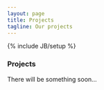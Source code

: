 ```yaml
---
layout: page
title: Projects
tagline: Our projects
---
```

{% include JB/setup %}

### Projects
There will be something soon...
